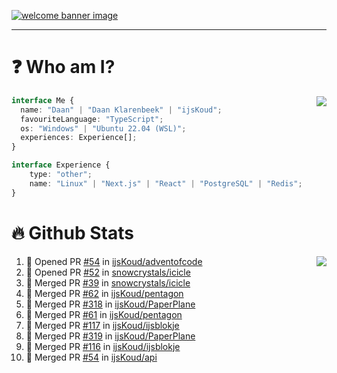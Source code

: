 <h1 align="center" style="display:none;"></h1>

<a href="https://ijskoud.dev/"><img src="https://cdn.ijskoud.dev/files/IIcds5oPKl.png" alt="welcome banner image" /></a>

---

# ❓ Who am I?

<img align="right" src="http://gh-stats.ijskoud.dev/api/top-langs?username=ijsKoud&cache_seconds=1800&layout=compact&hide_border=true&hide_rank=true&show_icons=true&theme=dark&title_color=ffffff&hide_border=true&locale=en" />

```typescript
interface Me {
  name: "Daan" | "Daan Klarenbeek" | "ijsKoud";
  favouriteLanguage: "TypeScript";
  os: "Windows" | "Ubuntu 22.04 (WSL)";
  experiences: Experience[];
}

interface Experience {
    type: "other";
    name: "Linux" | "Next.js" | "React" | "PostgreSQL" | "Redis";
}
```

# 🔥 Github Stats

<img align="right" src="http://gh-stats.ijskoud.dev/api? username=ijsKoud&cache_seconds=1800&hide_border=true&hide_rank=true&show_icons=true&theme=dark&title_color=ffffff&hide_border=true&locale=en">

<!--START_SECTION:activity-->
1. 💪 Opened PR [#54](https://github.com/ijsKoud/adventofcode/pull/54) in [ijsKoud/adventofcode](https://github.com/ijsKoud/adventofcode)
2. 💪 Opened PR [#52](https://github.com/snowcrystals/icicle/pull/52) in [snowcrystals/icicle](https://github.com/snowcrystals/icicle)
3. 🎉 Merged PR [#39](https://github.com/snowcrystals/icicle/pull/39) in [snowcrystals/icicle](https://github.com/snowcrystals/icicle)
4. 🎉 Merged PR [#62](https://github.com/ijsKoud/pentagon/pull/62) in [ijsKoud/pentagon](https://github.com/ijsKoud/pentagon)
5. 🎉 Merged PR [#318](https://github.com/ijsKoud/PaperPlane/pull/318) in [ijsKoud/PaperPlane](https://github.com/ijsKoud/PaperPlane)
6. 🎉 Merged PR [#61](https://github.com/ijsKoud/pentagon/pull/61) in [ijsKoud/pentagon](https://github.com/ijsKoud/pentagon)
7. 🎉 Merged PR [#117](https://github.com/ijsKoud/ijsblokje/pull/117) in [ijsKoud/ijsblokje](https://github.com/ijsKoud/ijsblokje)
8. 🎉 Merged PR [#319](https://github.com/ijsKoud/PaperPlane/pull/319) in [ijsKoud/PaperPlane](https://github.com/ijsKoud/PaperPlane)
9. 🎉 Merged PR [#116](https://github.com/ijsKoud/ijsblokje/pull/116) in [ijsKoud/ijsblokje](https://github.com/ijsKoud/ijsblokje)
10. 🎉 Merged PR [#54](https://github.com/ijsKoud/api/pull/54) in [ijsKoud/api](https://github.com/ijsKoud/api)
<!--END_SECTION:activity-->

<h1 align="center" style="display:none;"></h1>
